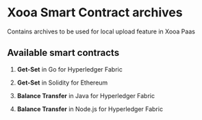 # Xooa Smart Contract archives

Contains archives to be used for local upload feature in Xooa Paas

## Available smart contracts
 
1. **Get-Set** in Go for Hyperledger Fabric 

2. **Get-Set** in Solidity for Ethereum

3. **Balance Transfer** in Java for Hyperledger Fabric

4. **Balance Transfer** in Node.js for Hyperledger Fabric
